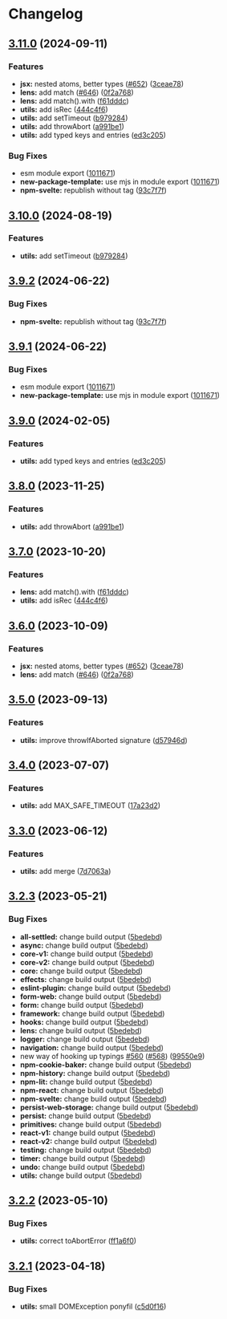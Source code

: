 # Changelog

## [3.11.0](https://github.com/de-jabber/reatom/compare/utils-v3.10.0...utils-v3.11.0) (2024-09-11)


### Features

* **jsx:** nested atoms, better types ([#652](https://github.com/de-jabber/reatom/issues/652)) ([3ceae78](https://github.com/de-jabber/reatom/commit/3ceae788da52ff40a561ce5b2fc5371475fb7d7c))
* **lens:** add match ([#646](https://github.com/de-jabber/reatom/issues/646)) ([0f2a768](https://github.com/de-jabber/reatom/commit/0f2a7685dd797cac4c9fc882a8e24bc31f9503a6))
* **lens:** add match().with ([f61dddc](https://github.com/de-jabber/reatom/commit/f61dddc858fda9921117acd472cc4e4e71cdd47e))
* **utils:** add isRec ([444c4f6](https://github.com/de-jabber/reatom/commit/444c4f6c528092a59bdd332218b3d42c88351999))
* **utils:** add setTimeout ([b979284](https://github.com/de-jabber/reatom/commit/b9792842c45409da53448272d593a327ab306b0c))
* **utils:** add throwAbort ([a991be1](https://github.com/de-jabber/reatom/commit/a991be1153c8b1c3c929a7eabcc9328e022b8eff))
* **utils:** add typed keys and entries ([ed3c205](https://github.com/de-jabber/reatom/commit/ed3c205259d39cea018938c2b14794dbfd994c00))


### Bug Fixes

* esm module export ([1011671](https://github.com/de-jabber/reatom/commit/10116719dd92d8102352a39e4ed772b8173d8668))
* **new-package-template:** use mjs in module export ([1011671](https://github.com/de-jabber/reatom/commit/10116719dd92d8102352a39e4ed772b8173d8668))
* **npm-svelte:** republish without tag ([93c7f7f](https://github.com/de-jabber/reatom/commit/93c7f7f5ec58247b1b3aec854cd83b0a0ecd6a6c))

## [3.10.0](https://github.com/artalar/reatom/compare/utils-v3.9.2...utils-v3.10.0) (2024-08-19)


### Features

* **utils:** add setTimeout ([b979284](https://github.com/artalar/reatom/commit/b9792842c45409da53448272d593a327ab306b0c))

## [3.9.2](https://github.com/artalar/reatom/compare/utils-v3.9.1...utils-v3.9.2) (2024-06-22)


### Bug Fixes

* **npm-svelte:** republish without tag ([93c7f7f](https://github.com/artalar/reatom/commit/93c7f7f5ec58247b1b3aec854cd83b0a0ecd6a6c))

## [3.9.1](https://github.com/artalar/reatom/compare/utils-v3.9.0...utils-v3.9.1) (2024-06-22)


### Bug Fixes

* esm module export ([1011671](https://github.com/artalar/reatom/commit/10116719dd92d8102352a39e4ed772b8173d8668))
* **new-package-template:** use mjs in module export ([1011671](https://github.com/artalar/reatom/commit/10116719dd92d8102352a39e4ed772b8173d8668))

## [3.9.0](https://github.com/artalar/reatom/compare/utils-v3.8.0...utils-v3.9.0) (2024-02-05)


### Features

* **utils:** add typed keys and entries ([ed3c205](https://github.com/artalar/reatom/commit/ed3c205259d39cea018938c2b14794dbfd994c00))

## [3.8.0](https://github.com/artalar/reatom/compare/utils-v3.7.0...utils-v3.8.0) (2023-11-25)


### Features

* **utils:** add throwAbort ([a991be1](https://github.com/artalar/reatom/commit/a991be1153c8b1c3c929a7eabcc9328e022b8eff))

## [3.7.0](https://github.com/artalar/reatom/compare/utils-v3.6.0...utils-v3.7.0) (2023-10-20)


### Features

* **lens:** add match().with ([f61dddc](https://github.com/artalar/reatom/commit/f61dddc858fda9921117acd472cc4e4e71cdd47e))
* **utils:** add isRec ([444c4f6](https://github.com/artalar/reatom/commit/444c4f6c528092a59bdd332218b3d42c88351999))

## [3.6.0](https://github.com/artalar/reatom/compare/utils-v3.5.0...utils-v3.6.0) (2023-10-09)


### Features

* **jsx:** nested atoms, better types ([#652](https://github.com/artalar/reatom/issues/652)) ([3ceae78](https://github.com/artalar/reatom/commit/3ceae788da52ff40a561ce5b2fc5371475fb7d7c))
* **lens:** add match ([#646](https://github.com/artalar/reatom/issues/646)) ([0f2a768](https://github.com/artalar/reatom/commit/0f2a7685dd797cac4c9fc882a8e24bc31f9503a6))

## [3.5.0](https://github.com/artalar/reatom/compare/utils-v3.4.0...utils-v3.5.0) (2023-09-13)


### Features

* **utils:** improve throwIfAborted signature ([d57946d](https://github.com/artalar/reatom/commit/d57946d294285f5f51714a1ffc873928ae7cf079))

## [3.4.0](https://github.com/artalar/reatom/compare/utils-v3.3.0...utils-v3.4.0) (2023-07-07)


### Features

* **utils:** add MAX_SAFE_TIMEOUT ([17a23d2](https://github.com/artalar/reatom/commit/17a23d2917d42855c0b2872e0c504e5d1ed83172))

## [3.3.0](https://github.com/artalar/reatom/compare/utils-v3.2.3...utils-v3.3.0) (2023-06-12)


### Features

* **utils:** add merge ([7d7063a](https://github.com/artalar/reatom/commit/7d7063a5eaff2b6f2f0f1677d4d3bba34dad38a8))

## [3.2.3](https://github.com/artalar/reatom/compare/utils-v3.2.2...utils-v3.2.3) (2023-05-21)


### Bug Fixes

* **all-settled:** change build output ([5bedebd](https://github.com/artalar/reatom/commit/5bedebda3a1ee92850d10f767686303b8ec2ba0e))
* **async:** change build output ([5bedebd](https://github.com/artalar/reatom/commit/5bedebda3a1ee92850d10f767686303b8ec2ba0e))
* **core-v1:** change build output ([5bedebd](https://github.com/artalar/reatom/commit/5bedebda3a1ee92850d10f767686303b8ec2ba0e))
* **core-v2:** change build output ([5bedebd](https://github.com/artalar/reatom/commit/5bedebda3a1ee92850d10f767686303b8ec2ba0e))
* **core:** change build output ([5bedebd](https://github.com/artalar/reatom/commit/5bedebda3a1ee92850d10f767686303b8ec2ba0e))
* **effects:** change build output ([5bedebd](https://github.com/artalar/reatom/commit/5bedebda3a1ee92850d10f767686303b8ec2ba0e))
* **eslint-plugin:** change build output ([5bedebd](https://github.com/artalar/reatom/commit/5bedebda3a1ee92850d10f767686303b8ec2ba0e))
* **form-web:** change build output ([5bedebd](https://github.com/artalar/reatom/commit/5bedebda3a1ee92850d10f767686303b8ec2ba0e))
* **form:** change build output ([5bedebd](https://github.com/artalar/reatom/commit/5bedebda3a1ee92850d10f767686303b8ec2ba0e))
* **framework:** change build output ([5bedebd](https://github.com/artalar/reatom/commit/5bedebda3a1ee92850d10f767686303b8ec2ba0e))
* **hooks:** change build output ([5bedebd](https://github.com/artalar/reatom/commit/5bedebda3a1ee92850d10f767686303b8ec2ba0e))
* **lens:** change build output ([5bedebd](https://github.com/artalar/reatom/commit/5bedebda3a1ee92850d10f767686303b8ec2ba0e))
* **logger:** change build output ([5bedebd](https://github.com/artalar/reatom/commit/5bedebda3a1ee92850d10f767686303b8ec2ba0e))
* **navigation:** change build output ([5bedebd](https://github.com/artalar/reatom/commit/5bedebda3a1ee92850d10f767686303b8ec2ba0e))
* new way of hooking up typings [#560](https://github.com/artalar/reatom/issues/560) ([#568](https://github.com/artalar/reatom/issues/568)) ([99550e9](https://github.com/artalar/reatom/commit/99550e98c34df7efd8431282a868a0483bed5dc8))
* **npm-cookie-baker:** change build output ([5bedebd](https://github.com/artalar/reatom/commit/5bedebda3a1ee92850d10f767686303b8ec2ba0e))
* **npm-history:** change build output ([5bedebd](https://github.com/artalar/reatom/commit/5bedebda3a1ee92850d10f767686303b8ec2ba0e))
* **npm-lit:** change build output ([5bedebd](https://github.com/artalar/reatom/commit/5bedebda3a1ee92850d10f767686303b8ec2ba0e))
* **npm-react:** change build output ([5bedebd](https://github.com/artalar/reatom/commit/5bedebda3a1ee92850d10f767686303b8ec2ba0e))
* **npm-svelte:** change build output ([5bedebd](https://github.com/artalar/reatom/commit/5bedebda3a1ee92850d10f767686303b8ec2ba0e))
* **persist-web-storage:** change build output ([5bedebd](https://github.com/artalar/reatom/commit/5bedebda3a1ee92850d10f767686303b8ec2ba0e))
* **persist:** change build output ([5bedebd](https://github.com/artalar/reatom/commit/5bedebda3a1ee92850d10f767686303b8ec2ba0e))
* **primitives:** change build output ([5bedebd](https://github.com/artalar/reatom/commit/5bedebda3a1ee92850d10f767686303b8ec2ba0e))
* **react-v1:** change build output ([5bedebd](https://github.com/artalar/reatom/commit/5bedebda3a1ee92850d10f767686303b8ec2ba0e))
* **react-v2:** change build output ([5bedebd](https://github.com/artalar/reatom/commit/5bedebda3a1ee92850d10f767686303b8ec2ba0e))
* **testing:** change build output ([5bedebd](https://github.com/artalar/reatom/commit/5bedebda3a1ee92850d10f767686303b8ec2ba0e))
* **timer:** change build output ([5bedebd](https://github.com/artalar/reatom/commit/5bedebda3a1ee92850d10f767686303b8ec2ba0e))
* **undo:** change build output ([5bedebd](https://github.com/artalar/reatom/commit/5bedebda3a1ee92850d10f767686303b8ec2ba0e))
* **utils:** change build output ([5bedebd](https://github.com/artalar/reatom/commit/5bedebda3a1ee92850d10f767686303b8ec2ba0e))

## [3.2.2](https://github.com/artalar/reatom/compare/utils-v3.2.1...utils-v3.2.2) (2023-05-10)


### Bug Fixes

* **utils:** correct toAbortError ([ff1a6f0](https://github.com/artalar/reatom/commit/ff1a6f0b1cbdf04d4fa734a67c6d18cefbad2450))

## [3.2.1](https://github.com/artalar/reatom/compare/utils-v3.2.0...utils-v3.2.1) (2023-04-18)


### Bug Fixes

* **utils:** small DOMException ponyfil ([c5d0f16](https://github.com/artalar/reatom/commit/c5d0f16cd8601219031e2a219b24b712fdc03d77))
